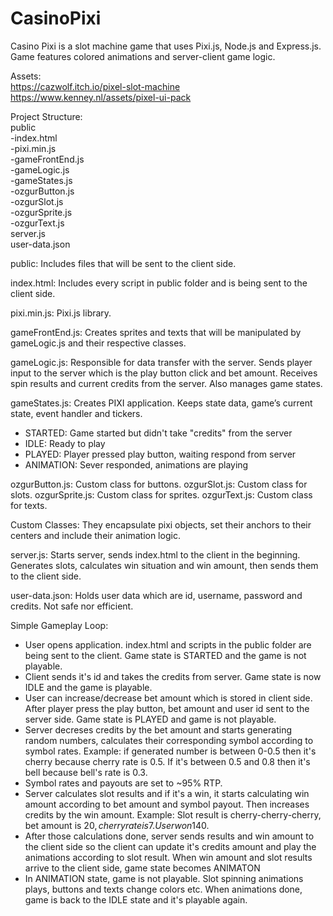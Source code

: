 # CasinoPixi

Casino Pixi is a slot machine game that uses Pixi.js, Node.js and Express.js. Game features colored animations and server-client game logic.

Assets:<br/>
https://cazwolf.itch.io/pixel-slot-machine<br/>
https://www.kenney.nl/assets/pixel-ui-pack

Project Structure:<br/>
public<br/>
-index.html<br/>
-pixi.min.js<br/>
-gameFrontEnd.js<br/>
-gameLogic.js<br/>
-gameStates.js<br/>
-ozgurButton.js<br/>
-ozgurSlot.js<br/>
-ozgurSprite.js<br/>
-ozgurText.js<br/>
server.js<br/>
user-data.json

public: Includes files that will be sent to the client side.

index.html: Includes every script in public folder and is being sent to the client side.

pixi.min.js: Pixi.js library.

gameFrontEnd.js: Creates sprites and texts that will be manipulated by gameLogic.js and their respective classes.

gameLogic.js: Responsible for data transfer with the server. Sends player input to the server which is the play button click and bet amount. Receives spin results and current credits from the server. Also manages game states.

gameStates.js: Creates PIXI application. Keeps state data, game’s current state, event handler and tickers.

- STARTED: Game started but didn't take "credits" from the server
- IDLE: Ready to play
- PLAYED: Player pressed play button, waiting respond from server
- ANIMATION: Sever responded, animations are playing

ozgurButton.js: Custom class for buttons.
ozgurSlot.js: Custom class for slots.
ozgurSprite.js: Custom class for sprites.
ozgurText.js: Custom class for texts.

Custom Classes: They encapsulate pixi objects, set their anchors to their centers and include their animation logic.

server.js: Starts server, sends index.html to the client in the beginning. Generates slots, calculates win situation and win amount, then sends them to the client side.

user-data.json: Holds user data which are id, username, password and credits. Not safe nor efficient.

Simple Gameplay Loop:<br/>

- User opens application. index.html and scripts in the public folder are being sent to the client. Game state is STARTED and the game is not playable.
- Client sends it's id and takes the credits from server. Game state is now IDLE and the game is playable.
- User can increase/decrease bet amount which is stored in client side. After player press the play button, bet amount and user id sent to the server side. Game state is PLAYED and game is not playable.
- Server decreses credits by the bet amount and starts generating random numbers, calculates their corresponding symbol according to symbol rates. Example: if generated number is between 0-0.5 then it's cherry because cherry rate is 0.5. If it's between 0.5 and 0.8 then it's bell because bell's rate is 0.3.
- Symbol rates and payouts are set to ~95% RTP.
- Server calculates slot results and if it's a win, it starts calculating win amount according to bet amount and symbol payout. Then increases credits by the win amount. Example: Slot result is cherry-cherry-cherry, bet amount is 20$, cherry rate is 7. User won 140$.
- After those calculations done, server sends results and win amount to the client side so the client can update it's credits amount and play the animations according to slot result. When win amount and slot results arrive to the client side, game state becomes ANIMATON
- In ANIMATION state, game is not playable. Slot spinning animations plays, buttons and texts change colors etc. When animations done, game is back to the IDLE state and it's playable again.
